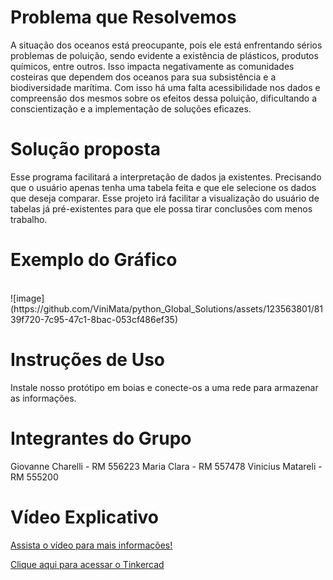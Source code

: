 # Problema que Resolvemos
<p> 
  A situação dos oceanos está preocupante, pois ele está enfrentando sérios problemas de poluição, sendo evidente a existência de plásticos, produtos químicos, entre outros. Isso impacta negativamente as comunidades costeiras que dependem dos oceanos para sua subsistência e a biodiversidade marítima. Com isso há uma falta acessibilidade nos dados e compreensão dos mesmos sobre os efeitos dessa poluição, dificultando a conscientização e a implementação de soluções eficazes.
</p>

# Solução proposta
<p>
  Esse programa facilitará a interpretação de dados ja existentes. Precisando que o usuário apenas tenha uma tabela feita e que ele selecione os dados que deseja comparar. Esse projeto irá facilitar a visualização do usuário de tabelas já pré-existentes para que ele possa tirar conclusões com menos trabalho.
</p>

# Exemplo do Gráfico
<br>
![image](https://github.com/ViniMata/python_Global_Solutions/assets/123563801/8139f720-7c95-47c1-8bac-053cf486ef35)

# Instruções de Uso
<p>
 Instale nosso protótipo em boias e conecte-os a uma rede para armazenar as informações.
</p>

# Integrantes do Grupo
Giovanne Charelli - RM 556223
Maria Clara - RM 557478
Vinicius Matareli - RM 555200

# Vídeo Explicativo
<a target="_blank" href="">Assista o vídeo para mais informações!</a>

<a target="_blank" href="https://www.tinkercad.com/things/2uWkKse7quu-gs-tinkercad/editel?sharecode=GkvVY0FOCu-EQd1eNx3ard7qUz5Ew1sbgOC2aXJdNY8"> Clique aqui para acessar o Tinkercad</a>

